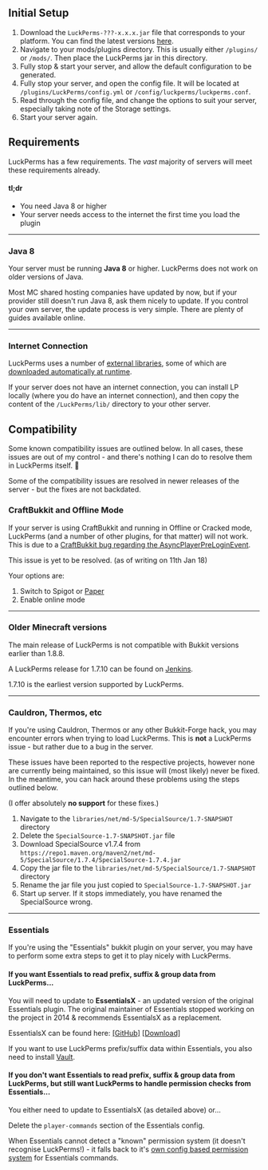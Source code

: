 ## Initial Setup

1. Download the `LuckPerms-???-x.x.x.jar` file that corresponds to your platform. You can find the latest versions [here](https://ci.lucko.me/job/LuckPerms/).
2. Navigate to your mods/plugins directory. This is usually either `/plugins/` or `/mods/`. Then place the LuckPerms jar in this directory.
3. Fully stop & start your server, and allow the default configuration to be generated.
4. Fully stop your server, and open the config file. It will be located at `/plugins/LuckPerms/config.yml` or `/config/luckperms/luckperms.conf`.
5. Read through the config file, and change the options to suit your server, especially taking note of the Storage settings.
6. Start your server again.

## Requirements
LuckPerms has a few requirements. The *vast* majority of servers will meet these requirements already.

#### tl;dr
* You need Java 8 or higher
* Your server needs access to the internet the first time you load the plugin

---
### Java 8
Your server must be running **Java 8** or higher. LuckPerms does not work on older versions of Java.

Most MC shared hosting companies have updated by now, but if your provider still doesn't run Java 8, ask them nicely to update. If you control your own server, the update process is very simple. There are plenty of guides available online.

---
### Internet Connection
LuckPerms uses a number of [external libraries](https://github.com/lucko/LuckPerms/wiki/External-connections-and-3rd-party-software), some of which are [downloaded automatically at runtime](https://github.com/lucko/LuckPerms/wiki/External-connections-and-3rd-party-software#external-services).

If your server does not have an internet connection, you can install LP locally (where you do have an internet connection), and then copy the content of the `/LuckPerms/lib/` directory to your other server.

## Compatibility
Some known compatibility issues are outlined below. In all cases, these issues are out of my control - and there's nothing I can do to resolve them in LuckPerms itself. 🙁 

Some of the compatibility issues are resolved in newer releases of the server - but the fixes are not backdated.

### CraftBukkit and Offline Mode
If your server is using CraftBukkit and running in Offline or Cracked mode, LuckPerms (and a number of other plugins, for that matter) will not work. This is due to a [CraftBukkit bug regarding the AsyncPlayerPreLoginEvent](https://hub.spigotmc.org/jira/browse/SPIGOT-3541).

This issue is yet to be resolved. (as of writing on 11th Jan 18)

Your options are:

1. Switch to Spigot or [Paper](https://ci.destroystokyo.com/job/Paper/)
2. Enable online mode

---
### Older Minecraft versions
The main release of LuckPerms is not compatible with Bukkit versions earlier than 1.8.8. 

A LuckPerms release for 1.7.10 can be found on [Jenkins](https://ci.lucko.me/job/LuckPermsLegacy/).

1.7.10 is the earliest version supported by LuckPerms.

---
### Cauldron, Thermos, etc
If you're using Cauldron, Thermos or any other Bukkit-Forge hack, you may encounter errors when trying to load LuckPerms. This is **not** a LuckPerms issue - but rather due to a bug in the server.

These issues have been reported to the respective projects, however none are currently being maintained, so this issue will (most likely) never be fixed. In the meantime, you can hack around these problems using the steps outlined below.

(I offer absolutely **no support** for these fixes.)

1. Navigate to the `libraries/net/md-5/SpecialSource/1.7-SNAPSHOT` directory
2. Delete the `SpecialSource-1.7-SNAPSHOT.jar` file
3. Download SpecialSource v1.7.4 from `https://repo1.maven.org/maven2/net/md-5/SpecialSource/1.7.4/SpecialSource-1.7.4.jar`
4. Copy the jar file to the `libraries/net/md-5/SpecialSource/1.7-SNAPSHOT` directory
5. Rename the jar file you just copied to `SpecialSource-1.7-SNAPSHOT.jar`
6. Start up server. If it stops immediately, you have renamed the SpecialSource wrong.

---
### Essentials
If you're using the "Essentials" bukkit plugin on your server, you may have to perform some extra steps to get it to play nicely with LuckPerms.

#### If you want Essentials to read prefix, suffix & group data from LuckPerms...
You will need to update to **EssentialsX** - an updated version of the original Essentials plugin. The original maintainer of Essentials stopped working on the project in 2014 & recommends EssentialsX as a replacement.

EssentialsX can be found here: [[GitHub]](https://github.com/EssentialsX/Essentials) [[Download]](http://ci.ender.zone/job/EssentialsX/)

If you want to use LuckPerms prefix/suffix data within Essentials, you also need to install [Vault](https://www.spigotmc.org/resources/vault.34315/).

#### If you don't want Essentials to read prefix, suffix & group data from LuckPerms, but still want LuckPerms to handle permission checks from Essentials...
You either need to update to EssentialsX (as detailed above) or...

Delete the `player-commands` section of the Essentials config.

When Essentials cannot detect a "known" permission system (it doesn't recognise LuckPerms!) - it falls back to it's [own config based permission system](https://github.com/essentials/Essentials/blob/2.x/Essentials/src/config.yml#L137-L142) for Essentials commands.
